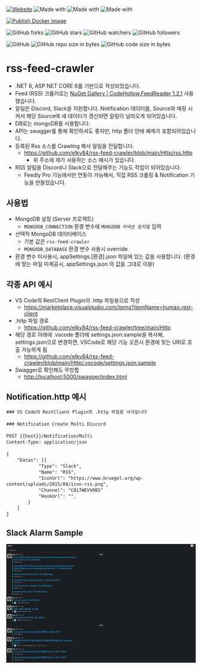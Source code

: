 [![Website](https://img.shields.io/website-up-down-green-red/http/shields.io.svg?label=elky-essay)](https://elky84.github.io)
![Made with](https://img.shields.io/badge/made%20with-.NET6-brightgreen.svg)
![Made with](https://img.shields.io/badge/made%20with-JavaScript-blue.svg)
![Made with](https://img.shields.io/badge/made%20with-MongoDB-red.svg)

[![Publish Docker image](https://github.com/elky84/rss-feed-crawler/actions/workflows/publish_docker.yml/badge.svg)](https://github.com/elky84/rss-feed-crawler/actions/workflows/publish_docker.yml)

![GitHub forks](https://img.shields.io/github/forks/elky84/rss-feed-crawler.svg?style=social&label=Fork)
![GitHub stars](https://img.shields.io/github/stars/elky84/rss-feed-crawler.svg?style=social&label=Stars)
![GitHub watchers](https://img.shields.io/github/watchers/elky84/rss-feed-crawler.svg?style=social&label=Watch)
![GitHub followers](https://img.shields.io/github/followers/elky84.svg?style=social&label=Follow)

![GitHub](https://img.shields.io/github/license/mashape/apistatus.svg)
![GitHub repo size in bytes](https://img.shields.io/github/repo-size/elky84/rss-feed-crawler.svg)
![GitHub code size in bytes](https://img.shields.io/github/languages/code-size/elky84/rss-feed-crawler.svg)

# rss-feed-crawler

* .NET 6, ASP NET CORE 6를 기반으로 작성되었습니다.
* Feed (RSS) 크롤러로는 [NuGet Gallery | CodeHollow.FeedReader 1.2.1](https://www.nuget.org/packages/CodeHollow.FeedReader/) 사용했습니다.
* 알림은 Discord, Slack을 지원합니다. Notification 데이터를, Source와 매핑 시켜서 해당 Source에 새 데이터가 갱신되면 알림이 날라오게 되어있습니다.
* DB로는 mongoDB를 사용합니다.
* API는 swagger를 통해 확인하셔도 좋지만, http 폴더 안에 예제가 포함되어있습니다.
* 등록된 Rss 소스를 Crawling 해서 알림을 전달합니다.
  * <https://github.com/elky84/rss-feed-crawler/blob/main/Http/rss.http>
    * 위 주소에 제가 사용하는 소스 예시가 있습니다.
* RSS 알림을 Discord나 Slack으로 전달해주는 기능도 작업이 되어있습니다.
	* Feedly Pro 기능에서만 연동이 가능해서, 직접 RSS 크롤링 & Notification 기능을 만들었습니다.

## 사용법
* MongoDB 설정 (Server 프로젝트)
  * `MONGODB_CONNECTION` 환경 변수에 `MONGODB 커넥션 문자열` 입력
* 선택적 MongoDB 데이터베이스
  * 기본 값은 `rss-feed-crawler`
  * `MONGODB_DATABASE` 환경 변수 사용시 override
* 환경 변수 미사용시, appSettings.[환경].json 파일에 있는 값을 사용합니다. (환경에 맞는 파일 미제공시, appSettings.json 의 값을 그대로 이용)

## 각종 API 예시
* VS Code의 RestClient Plugin의 .http 파일용으로 작성
  * <https://marketplace.visualstudio.com/items?itemName=humao.rest-client>
* .http 파일 경로
  * <https://github.com/elky84/rss-feed-crawler/tree/main/Http>
* 해당 경로 아래에 .vscode 폴더에 settings.json.sample을 복사해, settings.json으로 변경하면, VSCode로 해당 기능 오픈시 환경에 맞는 URI로 호출 가능하게 됨
  * <https://github.com/elky84/rss-feed-crawler/blob/main/Http/.vscode/settings.json.sample>
* Swagger로 확인해도 무방함
  * <http://localhost:5000/swagger/index.html>

## Notification.http 예시

```
### VS Code의 RestClient Plugin의 .http 파일용 서식입니다

### Notification Create Multi Discord

POST {{host}}/Notification/Multi
Content-Type: application/json

{
	"Datas": [{
			"Type": "Slack",
			"Name": "RSS",
			"IconUrl": "https://www.bruegel.org/wp-content/uploads/2015/08/icon-rss.png",
			"Channel": "C017WEVV0BS"
			"HookUrl": "",
		}
	]
}
```

## Slack Alarm Sample

![sample1](sample1.png)